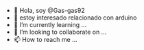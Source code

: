 - 👋 Hola, soy @Gas-gas92
- 👀 estoy interesado relacionado con arduino
- 🌱 I’m currently learning ...
- 💞️ I’m looking to collaborate on ...
- 📫 How to reach me ...

<!---
Gas-gas92/Gas-gas92 is a ✨ special ✨ repository because its `README.md` (this file) appears on your GitHub profile.
You can click the Preview link to take a look at your changes.
--->
